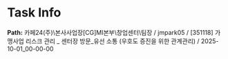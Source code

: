# Task Info

**Path:** 카페24(주)\본사사업장\[CG]MI본부\창업센터\팀장 / jmpark05 / [351118] 가맹사업 리스크 관리 _ 센터장 방문_유선 소통 (우호도 증진을 위한 관계관리) / 2025-10-01_00-00-00

